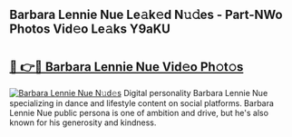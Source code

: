 ## Barbara Lennie Nue Le𝚊k𝚎d N𝚞𝚍es - Part-NWo Photos Vid𝚎o Le𝚊ks Y9aKU

# <h2><a href="http://fb6y9o.evod.top/?m=Barbara+Lennie+Nue">🔗 👉🔴 Barbara Lennie Nue Vid𝚎o Ph𝚘t𝚘s</a></h2>

[![Barbara Lennie Nue N𝚞d𝚎s](https://i.imgur.com/8V9OHl7.gif)](http://fb6y9o.evod.top/?m=Barbara+Lennie+Nue)
Digital personality Barbara Lennie Nue specializing in dance and lifestyle content on social platforms. Barbara Lennie Nue public persona is one of ambition and drive, but he's also known for his generosity and kindness. 
